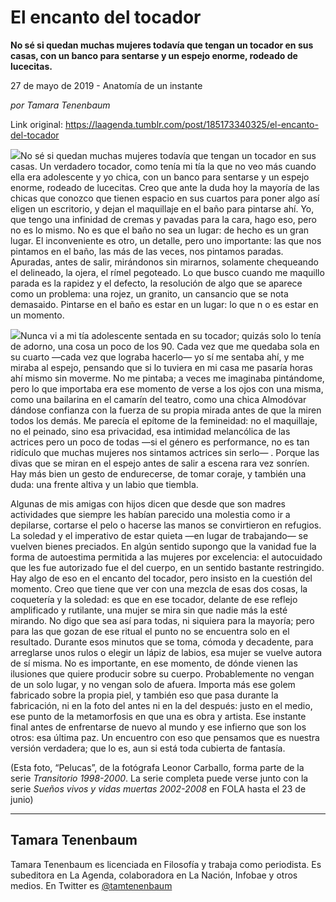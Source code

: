 # El encanto del tocador

**No sé si quedan muchas mujeres todavía que tengan un tocador en sus casas, con un banco para sentarse y un espejo enorme, rodeado de lucecitas.**

27 de mayo de 2019 - Anatomía de un instante

_por Tamara Tenenbaum_

Link original: https://laagenda.tumblr.com/post/185173340325/el-encanto-del-tocador

![](https://64.media.tumblr.com/20d85b8de2b78f13bcb8b61e1a461e1a/0f1a3ae5b7e41075-08/s500x750/cb9d19292bb7448f4afe9f5b08fc924b9a4551ed.jpg)No sé si quedan muchas mujeres todavía que tengan un tocador en sus casas. Un verdadero tocador, como tenía mi tía la que no veo más cuando ella era adolescente y yo chica, con un banco para sentarse y un espejo enorme, rodeado de lucecitas. Creo que ante la duda hoy la mayoría de las chicas que conozco que tienen espacio en sus cuartos para poner algo así eligen un escritorio, y dejan el maquillaje en el baño para pintarse ahí. Yo, que tengo una infinidad de cremas y pavadas para la cara, hago eso, pero no es lo mismo. No es que el baño no sea un lugar: de hecho es un gran lugar. El inconveniente es otro, un detalle, pero uno importante: las que nos pintamos en el baño, las más de las veces, nos pintamos paradas. Apuradas, antes de salir, mirándonos sin mirarnos, solamente chequeando el delineado, la ojera, el rímel pegoteado. Lo que busco cuando me maquillo parada es la rapidez y el defecto, la resolución de algo que se aparece como un problema: una rojez, un granito, un cansancio que se nota demasaido. Pintarse en el baño es estar en un lugar: lo que n o es estar en un momento. 


![](https://64.media.tumblr.com/20d85b8de2b78f13bcb8b61e1a461e1a/0f1a3ae5b7e41075-08/s250x400/d134880fd3b163bf74a0521be2c6db48543df10d.jpg)Nunca vi a mi tía adolescente sentada en su tocador; quizás solo lo tenía de adorno, una cosa un poco de los 90. Cada vez que me quedaba sola en su cuarto —cada vez que lograba hacerlo— yo sí me sentaba ahí, y me miraba al espejo, pensando que si lo tuviera en mi casa me pasaría horas ahí mismo sin moverme. No me pintaba; a veces me imaginaba pintándome, pero lo que importaba era ese momento de verse a los ojos con una misma, como una bailarina en el camarín del teatro, como una chica Almodóvar dándose confianza con la fuerza de su propia mirada antes de que la miren todos los demás. Me parecía el epítome de la femineidad: no el maquillaje, no el peinado, sino esa privacidad, esa intimidad melancólica de las actrices pero un poco de todas —si el género es performance, no es tan ridículo que muchas mujeres nos sintamos actrices sin serlo— . Porque las divas que se miran en el espejo antes de salir a escena rara vez sonríen. Hay más bien un gesto de endurecerse, de tomar coraje, y también una duda: una frente altiva y un labio que tiembla. 


Algunas de mis amigas con hijos dicen que desde que son madres actividades que siempre les habían parecido una molestia como ir a depilarse, cortarse el pelo o hacerse las manos se convirtieron en refugios. La soledad y el imperativo de estar quieta —en lugar de trabajando— se vuelven bienes preciados. En algún sentido supongo que la vanidad fue la forma de autoestima permitida a las mujeres por excelencia: el autocuidado que les fue autorizado fue el del cuerpo, en un sentido bastante restringido. Hay algo de eso en el encanto del tocador, pero insisto en la cuestión del momento. Creo que tiene que ver con una mezcla de esas dos cosas, la coquetería y la soledad: es que en ese tocador, delante de ese reflejo amplificado y rutilante, una mujer se mira sin que nadie más la esté mirando. No digo que sea así para todas, ni siquiera para la mayoría; pero para las que gozan de ese ritual el punto no se encuentra solo en el resultado. Durante esos minutos que se toma, cómoda y decadente, para arreglarse unos rulos o elegir un lápiz de labios, esa mujer se vuelve autora de sí misma. No es importante, en ese momento, de dónde vienen las ilusiones que quiere producir sobre su cuerpo. Probablemente no vengan de un solo lugar, y no vengan solo de afuera. Importa más ese golem fabricado sobre la propia piel, y también eso que pasa durante la fabricación, ni en la foto del antes ni en la del después: justo en el medio, ese punto de la metamorfosis en que una es obra y artista. Ese instante final antes de enfrentarse de nuevo al mundo y ese infierno que son los otros: esa última paz. Un encuentro con eso que pensamos que es nuestra versión verdadera; que lo es, aun si está toda cubierta de fantasía. 


  
  
(Esta foto, “Pelucas”, de la fotógrafa Leonor Carballo, forma parte de la serie *Transitorio 1998-2000*. La serie completa puede verse junto con la serie *Sueños vivos y vidas muertas 2002-2008* en FOLA hasta el 23 de junio)

  




---

Tamara Tenenbaum
----------------

 
Tamara Tenenbaum es licenciada en Filosofía y trabaja como periodista. Es subeditora en La Agenda, colaboradora en La Nación, Infobae y otros medios. En Twitter es [@tamtenenbaum](https://twitter.com/tamtenenbaum) 

